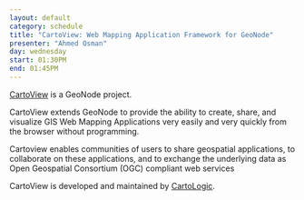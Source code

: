 ```yaml
---
layout: default
category: schedule
title: "CartoView: Web Mapping Application Framework for GeoNode"
presenter: "Ahmed Osman"
day: wednesday
start: 01:30PM
end: 01:45PM
---
```


[CartoView](http://cartologic.com/cartoview) is a GeoNode project.

CartoView extends GeoNode to provide the ability to create, share, and visualize GIS Web Mapping Applications very easily and very quickly from the browser without programming.

Cartoview enables communities of users to share geospatial applications, to collaborate on these applications, and to exchange the underlying data as Open Geospatial Consortium (OGC) compliant web services

CartoView is developed and maintained by [CartoLogic](http://cartologic.com/).
